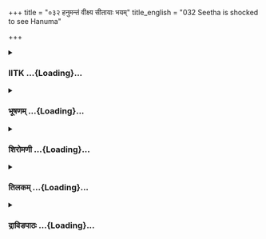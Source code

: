 +++
title = "०३२ हनुमन्तं वीक्ष्य सीतायाः भयम्"
title_english = "032 Seetha is shocked to see Hanuma"

+++
<div caption="श्रीराम-हरिसीताराममूर्ति-घनपाठिभ्यां वचनम्" class="audioEmbed" src="https://archive.org/download/Ramayana-recitation-Sriram-harisItArAmamUrti-Ghanapaati-v2/Kanda_5/Kanda_5_SK-032-Seetha_is_shocked_to_see_Hanuma.mp3"></div>

<div class="js_include collapsed" newlevelforh1="3" title="IITK" unfilled url="/purANam/rAmAyaNam/audIchya-pAThaH/iitk/5_sundarakANDam/05-sItA-bhAShaNam/032_hanumantaM_vIxya_sItAyAH_bhayam.md">
<details><summary><h3>IITK ...{Loading}...</h3></summary>

Sita's conjucture



#### श्लोकः
##### मूलम्
ततश्शाखान्तरे लीनं दृष्ट्वा चलितमानसा।  
वेष्टितार्जुनवस्त्रं तं विद्युत्सङ्घातपिङ्गलम्॥5.32.1॥

##### शब्दार्थः
ततः then, शाखान्तरे in between the branches, लीनम् hidden, वेष्टितार्जुनवस्त्रम्  clad in white, विद्युत्सङ्घातपिङ्गलम् of tawny complexion like a cluster of lightnings, तम् him, दृष्ट्वा  seeing, चलितमानसा got perplexed.

##### आङ्ग्लानुवादः
Sita got perplexed on seeing him (Hanuman), who was tawny in complexion and looked like a cluster of lightnings, clad in white  and hidden in between the branches.



#### श्लोकः
##### मूलम्
सा ददर्श कपिं तत्र प्रश्रितं प्रियवादिनम्।  
फुल्लाशोकोत्कराभासं तप्तचामीकरेक्षणम्॥5.32.2॥

##### शब्दार्थः
सा she, तत्र there, फुल्लाशोकोत्कराभासम् bright like fullyblossomed Ashoka flower, तप्तचामीकरेक्षणम् whose eyes are bright like molten gold, प्रश्रितम् was readily approaching, प्रियवादिनम् one who spoke softly and pleasingly, कपिम् monkey, ददर्श saw.

##### आङ्ग्लानुवादः
There (on the tree) she noticed a monkey like a cluster of fully blossomed Ashoka flower, shining bright, whose eyes were glowing like pure molten gold, speaking softly and pleasingly.



#### श्लोकः
##### मूलम्
मैथिली चिन्तयामास विस्मयं परमं गता।  
अहो भीममिदं रूपं वानरस्य दुरासदम्॥5.32.3॥  
दुर्निरीक्षमिति ज्ञात्वा पुनरेव मुमोह सा।

##### शब्दार्थः
मैथिली Mythili, परमम् supreme, विस्मयम् astonishment, गता felt, चिन्तयामास began thinking,  
अहो Oh, वानरस्य vanara's, दुरासदम् inaccessible, इदम् this, रूपम् appearance, भीमम् frightening, दुर्निरीक्षम् impossible to look at, इति thus, ज्ञात्वा thinking, सा she, पुनरेव once again, मुमोह fainted.

##### आङ्ग्लानुवादः
Astonisted Mythili began thinking. 'Oh this vanara's appearance is frightening. He is terrible to look at. He is inaccessible'. Thinking over this again and again, she fainted.



#### श्लोकः
##### मूलम्
विललाप भृशं सीता करुणं भयमोहिता॥5.32.4॥  
रामरामेति दुःखार्ता लक्ष्मणेति च भामिनी।  
रुरोद बहुधा सीता मन्दं मन्दस्वरा सती॥5.32.5॥

##### शब्दार्थः
भामिनी a noble lady, सीता Sita, भयमोहिता overcome with fear, दुःखार्ता sorrowful, रामरामेति saying Rama, Rama, लक्ष्मणेति च and Lakshmana also, भृशम् repeatedly, करुणम् pitiably, विललाप cried, सीता Sita, मन्दस्वरा सती in low voice, बहुधा many ways, रुरोद cried.

##### आङ्ग्लानुवादः
Overcome with sorrow and fear, noble Sita sobbed pitiably muttering repeatedly. 'O Rama, O Rama, O Lakshmana'.



#### श्लोकः
##### मूलम्
सा तं दृष्ट्वा हरिश्रेष्ठं विनीतवदुपस्थितम्।  
मैथिली चिन्तयामास स्वप्नोऽयमिति भामिनी॥5.32.6॥

##### शब्दार्थः
भामिनी noble lady, सा मैथिली that Maithili, विनीतवत् humbly, उपस्थितम् stood near, तम् him, हरिश्रेष्ठम् best of vanaras, दृष्ट्वा after seeing, अयम् this, स्वप्नः dream, इति thus, चिन्तयामास began thinking.

##### आङ्ग्लानुवादः
Noble Sita, seeing the best of vanaras who stood near humbly, began reflecting 'Is this a dream'?



#### श्लोकः
##### मूलम्
सा वीक्षमाणा पृथुभुग्नवक्त्रं शाखामृगेन्द्रस्य यथोक्तकारम्।  
ददर्श पिङ्गाधिपते रमात्यं वातात्मजं बुद्धिमतां वरिष्ठम्॥5.32.7॥

##### शब्दार्थः
सा she, वीक्षमाणा was looking here and there, पृथुभुग्नवक्त्रम् with a large curved face, शाखामृगेन्द्रस्य of the lord of monkeys, यथोक्तकारम् obedient servant, पिङ्गाधिपते of the king of monkeys, अमात्यम् minister, बुद्धिमताम् among the intelligent, वरिष्ठम् foremost, वातात्मजम् son of the windgod, ददर्श saw.

##### आङ्ग्लानुवादः
Looking here and there, she saw a monkey with a large, curved face, an obedient servant and a minister of the monkeylord, the foremost among the intelligentia and the son of the Windgod.



#### श्लोकः
##### मूलम्
सा तं समीक्ष्यैव भृशं विसंज्ञा गतासुकल्पेन बभूव सीता।  
चिरेण संज्ञां प्रतिलभ्य भूयो विचिन्तयामास विशालनेत्रा॥5.32.8॥

##### शब्दार्थः
सा सीता that Sita, तम् him, समीक्ष्यैव after looking at, भृशम् greatly, विसंज्ञा lost senses, गतासुकल्पेव as if she was almost dead, बभूव remained, विशालनेत्रा largeeyed, चिरेण after a long time, संज्ञाम् senses, प्रतिलभ्य after getting back, भूयः again, विचिन्तयामास started thinking

##### आङ्ग्लानुवादः
The largeeyed Sita lost her senses looking at him. She got back her senses after a long time and started thinking againः



#### श्लोकः
##### मूलम्
स्वप्ने मयाऽयं विकृतोऽद्य दृष्टश्शाखामृगश्शास्त्रगणैर्निषिद्धः।  
स्वस्त्यस्तु रामाय स लक्ष्मणाय तथा पितुर्मे जनकस्य राज्ञः॥5.32.9॥

##### शब्दार्थः
अद्य today, मया by me, विकृतः an ugly form, शास्त्रगणैः by sastras, निषिद्धः prohibited, शाखामृगः monkey, स्वप्ने in a dream, दृष्टः is seen, सलक्ष्मणाय for Lakshmana, रामाय for Rama, तथा so also, मे पितुः my father, जनकस्य राज्ञः of the king Janaka, स्वस्ति auspicious, अस्तु be

##### आङ्ग्लानुवादः
'Today I saw an ugly monkey in my dream. Its sight in a dream is inauspicious according to sastras. Let it be auspicious for Lakshmana and Rama for the sake of my father Janaka.



#### श्लोकः
##### मूलम्
स्वप्नोऽपि नायं नहि मेऽस्ति निद्रा शोकेन दुःखेन च पीडितायाः।  
सुखं हि मे नास्ति यतोऽस्मि हीना तेनेन्दुपूर्णप्रतिमाननेन॥5.32.10॥

##### शब्दार्थः
अयम् this, स्वप्नोऽपि even in a dream, न not, शोकेन with grief, दुःखेन च and with sorrow, पीडितायाः  a tormented woman, मे  to me, निद्रा sleep, नास्ति हि not there, मे to me, सुखम् pleasure, नास्ति हि not there, यतः therefore, इन्दुपूर्णप्रतिमाननेन whose face is like a fullmoon, तेन with him, हीना devoid, अस्मि I am

##### आङ्ग्लानुवादः
"But no, it was not a dream for tormented by grief and sorrow I cannot have a dream. When separated from the moonfaced Rama I have no sleep or pleasure, how can I have dream?



#### श्लोकः
##### मूलम्
रामेति रामेति सदैव बुद्ध्या विचिन्त्य वाचा ब्रुवती तमेव।  
तस्यानुरूपां च कथां तदर्थमेवं प्रपश्यामि तथा शृणोमि॥5.32.11॥

##### शब्दार्थः
रामेति रामेति only Rama Rama, सदा ऐव always, बुद्ध्या with my brain, विचिन्त्य after thinking, तमेव him alone, ब्रुवती thinking of, तस्य his, अनुरूपाम् favourable, तदर्थम् for his sake, कथाम् talk, एवम् in this way, प्रपश्यामि I am seeing, तथा so  also, शृणोमि I am hearing.

##### आङ्ग्लानुवादः
"I am always meditating upon Rama and thinking of him alone. I am talking about things related to him. Because of that I see him and hear him.



#### श्लोकः
##### मूलम्
अहं हि तस्याद्य मनोभवेन सम्पीडिता तद्गतसर्वभावा।  
विचिन्तयन्ती सततं तमेव तथैव पश्यामि तथा शृणोमि॥5.32.12॥

##### शब्दार्थः
अद्य now, अहम् I, तस्य his, मनोभवेन by love for him, सम्पीडिता tormented, तद्गतसर्वभावा all my thoughts immersed in him, सततम् always, तमेव about him only, विचिन्तयन्ती while I am thinking of, तथैव in a similar manner, पश्यामि I am seeing, तथैव only in such a way, शृणोमि I am listening.

##### आङ्ग्लानुवादः
"I am tormented by intense love for Rama, with all my thoughts immersed in him. Since I am constantly thinking of him I see him and hear words about him. (She thinks it is all hallucination.)



#### श्लोकः
##### मूलम्
मनोरथस्स्यादिति चिन्तयामि तथापि बुद्ध्या च वितर्कयामि।  
किं कारणं तस्य हि नास्ति रूपं सुव्यक्तरूपश्च वदत्ययं माम्॥5.32.13॥

##### शब्दार्थः
मनोरथः desire, स्यात् may be, इति thus, चिन्तयामि I think, बुद्ध्या च thinking, तथा like that, वितर्कयामि I am deliberating, तस्य its, रूपम् form, नास्ति हि is not seen, अयम् this, सुव्यक्तरूपः seen in a manifested form, माम् by me, वदति speaks, कारणम् cause, किम् what?

##### आङ्ग्लानुवादः
"I feel it is only the desire in my mind. Desire has no form. But the one who is addressing me has a form. I cannot understand this.



#### श्लोकः
##### मूलम्
नमोऽस्तु वाचस्पतये सवज्रिणे स्वयंभुवे चैव हुताशनाय च।  
अनेन चोक्तं यदिदं ममाग्रतो वनौकसा तच्छ तथास्तु नान्यथा॥5.32.14॥

##### शब्दार्थः
सवज्रिणे along with Indra, वाचस्पतये for Brihaspati, स्वयंभुवे चैव even for the creator Brahma, हुताशनाय for god of fire, च also, नमः salutations, अस्तु may be, अनेन by him, वनौकसा by the resident of the forest, मम अग्रतः in front of me, यत् whatever, इदम् this, उक्तम् spoken, तत् that, तथा true, अस्तु may be, अन्यथा other than that, न not be.

##### आङ्ग्लानुवादः
"My salutations to Indra, Brihaspati, Brahma the creator and also to the firegod. Let all those words spoken by the vanara here in front of me be true and not other than that."  

#### समाप्तिः
 श्रीमद्रामायणे वाल्मीकीय आदिकाव्ये सुन्दरकाण्डे द्वात्रिंशस्सर्गः॥  
Thus ends the thirtysecond sarga of Sundarakanda of the holy Ramayana, the first epic composed by sage Valmiki.

</details>
</div>
<div class="js_include collapsed" newlevelforh1="3" title="भूषणम्" unfilled url="/purANam/rAmAyaNam/audIchya-pAThaH/TIkA/bhUShaNa_iitk/5_sundarakANDam/05-sItA-bhAShaNam/032_hanumantaM_vIxya_sItAyAH_bhayam.md">
<details><summary><h3>भूषणम् ...{Loading}...</h3></summary>



ततः शाखान्तरे लीनं दृष्ट्वा चलितमानसा ।  

वेष्टितार्जुनवस्त्रं तं विद्युत्सङ्घातपिङ्गलम्  ॥  ५।३२।१ ॥   

सा ददर्श कपिं तत्र प्रश्रितं प्रियवादिनम् ।  

फुल्लाशोकोत्कराभासं तप्तचामीकरेक्षणम्  ॥  ५।३२।२ ॥  \[साथ दृष्ट्वा
हरिश्रेष्ठं विनीतवदवस्थितम् ।\]  

मैथिली चिन्तयामास विस्मयं परमं गता ।  

अहो भीममिदं रूपं वानरस्य दुरासदम् ।  

दुर्निरीक्ष्यमिति ज्ञात्वा पुनरेव मुमोह सा  ॥  ५।३२।३ ॥   

विललाप भृशं सीता करुणं भयमोहिता ।  

रामरामेति दुःखार्ता लक्ष्मणेति च भामिनी  ॥  ५।३२।४ ॥   

ततः शाखान्तरे लीनमित्यादि श्लोकद्वयमेकान्वयम् । दृष्ट्वा पूर्वं
सामान्यतो दृष्ट्वा भयाच्चलितमानसा सती विशेषतो ददर्श ।
वेष्टितार्जुनवस्त्रं वेष्टितधवलवस्त्रम् । तं पूर्वोक्तम्  ॥  ५।३२।१४ ॥   

  

रुरोद बहुधा सीता मन्दं मन्दस्वरा सती  ॥  ५।३२।५ ॥   

सा तं दृष्ट्वा हरिश्रेष्ठं विनीतबदुपस्थितम् ।  

मैथिली चिन्तयामास स्वप्नो ऽयमिति भामिनी  ॥  ५।३२।६ ॥   

रुरोदेत्यर्द्धम् । मन्दं राक्षस्यः श्रुत्वा किमिदमिति विचारयिष्यन्तीति
भयेनेति भावः  ॥  ५।३२।५६ ॥   

  

सा वीक्षमाणा पृथुभुग्नवक्त्रं शाखामृगेन्द्रस्य यथोक्तकारम् ।  

ददर्श पिङ्गधिपतेरमात्यं वातात्मजं बुद्धिमतां वरिष्ठम्  ॥  ५।३२।७ ॥   

सेति । वीक्षमाणा विचारयन्ती । ददर्श पुनरनुकूलो ऽयं स्यादिति
ददर्शेत्यर्थः । भुग्नवक्त्रं वक्रमुखम् । यथोक्तकारम् आज्ञाकरम्  ॥ 
५।३२।७ ॥   

  

सा तं समीक्ष्यैव भृशं विसंज्ञा गतासुकल्पेव बभूव सीता ।  

चिरेण संज्ञा प्रतिलभ्य भूयो विचिन्तयामास विशालनेत्रा  ॥  ५।३२।८ ॥   

सा तमिति । विसंज्ञा मूर्च्छिता । गतासुकल्पा मृतप्राया । इवशब्दो
वाक्यालङ्कारे । चिरेण संज्ञां प्रतिलभ्य कालेनैव प्रबोधकेन
प्रबुद्धवतीत्यर्थः । विकृतवानरवेषदर्शनेन मूर्च्छिता पुनः कालेन
प्रबुद्धेत्यर्थः  ॥  ५।३२।८ ॥   

  

स्वप्ने मया ऽयं विकृतो ऽद्य दृष्टः शाखामृगः शास्त्रगणैर्निषिद्धः ।  

स्वस्त्यस्तु रामाय सलक्ष्मणाय तथा पितुर्मे जनकस्य राज्ञः  ॥  ५।३२।९ ॥   

स्वप्ने इति । स्वप्ने वानरदर्शनं बन्धुविनाशकरमिति भावः  ॥  ५।३२।९ ॥   

  

स्वप्नो ऽपि नायं नहि मे ऽस्ति निद्रा शोकेन दुःखेन च पीडितायाः ।  

सुखं हि मे नास्ति यतो ऽस्मि हीना तेनेन्दुपूर्णप्रतिमाननेन  ॥  ५।३२।१० ॥   

एवं दर्शनस्य स्वप्नत्वं संभाव्य पुनर्याथार्थ्यमाह स्वप्नो ऽपीति ।
स्वप्नाभावे हेतुमाह नहि मे ऽस्ति निद्रेति । निद्राभावे हेतुः
शोकेनेत्यादिः । एवं प्रतिबन्धकेन निद्राभावमुक्त्वा सुखरूपहेत्वभावाच्च न
निद्रेत्याह सुखं हीति । इन्दुपूर्णप्रतिमाननेन पुर्णेन्दुप्रतिमाननेन  ॥ 
५।३२।१० ॥   

  

रामेति रामेति सदैव बुद्ध्या विचिन्त्य वाचा ब्रुवती तमेव ।  

तस्यानुरूपां च कथां तमर्तमेव प्रपश्यामि तथा श्रृणोमि  ॥  ५।३२।११ ॥   

रामेति । सदैव बुद्ध्या विचिन्त्य तमेव राममेव वाचा ब्रुवती । तस्यानुरूपां
विचिन्तितस्याभिवदनस्यानुरूपां कथां तथा श्रृणोमि । तमर्थं कथार्थमेवं
प्रपश्यामि । एवम् उक्तप्रकारेण जानामीत्यन्वयः । तदर्थामिति पाठे अयमर्थः
। तस्यानुरूपां रामकीर्तनस्यानुरूपाम् । तदर्थां स रामो ऽर्थो ऽभिधेयो
यस्याः ताम्  ॥  ५।३२।११ ॥   

  

अहं हि तस्याद्य मनोभवेन संपीडिता तद्गतसर्वभावा ।  

विचिन्तयन्ती सततं तमेव तथैव पश्यामि तथा शृणोमि  ॥  ५।३२।१२ ॥   

उक्तमर्थं विवृणोति अहं हीति  ॥  ५।३२।१२ ॥   

  

मनोरथः स्यादिति चिन्तयामि तथापि बुद्ध्या च वितर्कयामि ।  

किं कारणं तस्य हि नास्ति रूपं सुव्यक्तरूपश्च वदत्ययं माम्  ॥  ५।३२।१३ ॥   

प्रथमम् इदं रामनामकथयितृदर्शनं मनोरथः अभिलाषमात्रमिति चिन्तयामि । तथापि
तथा चिन्तायां सत्यामपि बुद्ध्या वितर्कयामि । मनोरथो न भवतीति विचारयामि ।
किं कारणमिति चेत् तस्य मनोरथस्य रूपं नास्ति । अयं वानरस्तु
सुव्यक्तरूपश्च मां वदति च । तस्मान्मनोरथो न भवेदेवेत्यर्थः  ॥ 
५।३२।१३ ॥   

  

नमो ऽस्तु वाचस्पतये सवज्रिणे स्वयम्भुवे चैव हुताशनाय च ।  

अनेन चोक्तं यदिदं ममाग्रतो वनौकसा तच्च तथा ऽस्तु नान्यथा  ॥  ५।३२।१४ ॥   

इत्यार्षे श्रीरामायणे वाल्मीकीये आदिकाव्ये श्रीमत्सुन्दरकाण्डे
द्वात्रिंशः सर्गः  ॥  ५।३२ ॥   

अनेनोक्तं सत्यमस्त्विति देवताः प्रार्थयते नम इति । हुताशनाय च अग्नये च
 ॥  ५।३२।१४ ॥   

इति श्रीगोविन्दराजविरचिते श्रीरामायणभूषणे श्रृङ्गारतिलकाख्याने
सुन्दरकाण्डव्याख्याने द्वात्रिंशः सर्गः  ॥  ५।३२ ॥   



</details>
</div>
<div class="js_include collapsed" newlevelforh1="3" title="शिरोमणी" unfilled url="/purANam/rAmAyaNam/audIchya-pAThaH/TIkA/shiromaNI_iitk/5_sundarakANDam/05-sItA-bhAShaNam/032_hanumantaM_vIxya_sItAyAH_bhayam.md">
<details><summary><h3>शिरोमणी ...{Loading}...</h3></summary>



हनुमद्वचनश्रवणानन्तरकालिकं सीतावृत्तान्तमाह तत इत्यादिभिः । ततः
हनुमद्वचनश्रवणसमये वेष्टितं धृतमर्जुनवस्त्रम्
अर्जुनवर्णसदृशवर्णविशिष्टपटो येन तं विद्युत्संघातवत् पिङ्गलं शाखान्तरे
शाखामध्ये लीनं हनूमन्तं दृष्ट्वा चलितमानसा ऽभवदिति सीतेति च शेषः  ॥ 
५।३२।१  ॥   

  

सेति । फुल्लाशोकोत्करवदाभासो यस्य तं तप्तचामीकरेक्षणं
तप्तसुवर्णवर्णवन्नेत्रविशिष्टं हनुमन्तं ददर्श निरन्तरमवलुलोके  ॥  ५।३२।२
 ॥   

  

सेति । विनीतवत् आविनीतोक्त्या अवस्थितं हरिश्रेष्ठं दृष्ट्वा परमं विस्मयं
गता मैथिली चिन्तयामास  ॥  ५।३२।३  ॥   

  

चिन्ताकारमाह अहो इति । वानरस्य इदं सत्वं शरीरं भीमं रक्षसां भयंकरम् अत
एव दुरासदं ग्रहीतुमशक्यम् अत एव दुर्निरीक्ष्यमिदमिति मत्वापि पुनर्मुमोह
रामातिस्मृत्या वैचित्यं प्राप । एवो ऽप्यर्थे  ॥  ५।३२।४  ॥   

  

विललापेति । भयमोहिता भयं मोहितं यया सापि सीता दुःखार्ता सती भृशं विललाप
 ॥  ५।३२।५  ॥   

  

रुरोदेति । मन्दत्वरा सती मन्दं मन्दं रुरोद अर्धं पृथक् ।
मन्दस्वरेत्यनेनेमं वानरं राक्षस्यो न जानन्त्वित्यभिप्रायः सूचितः । सेति
। विनीतवदुपागतं हरिवरं दृष्ट्वा स्वप्नो ऽयमिति चिन्तयामास तर्कयामास ।
अर्धद्वयमेकान्वयि  ॥  ५।३२।६  ॥   

  

सेति । पृथु अधिकं भग्नं वज्रेण कृतव्रणं वक्रं यस्य तं मृगेन्द्रस्य
सुग्रीवस्य यथोक्तकारम् अज्ञापितमात्रकारकं पिङ्गप्रवरं वानरश्रेष्ठं
महार्हं वातात्मजं वीक्षमाणा सा सीता ददर्श केनोक्तमिति विचारयामास  ॥ 
५।३२।७  ॥   

  

सेति । सा सीता तं हनूमन्तं समीक्ष्य रावणत्वेन वितर्क्य गतासुकल्पा
गतप्राणसदृशी भृशमत्यन्तं विपन्ना चेष्टारहिता बभूव चिरेण किंचिद्विलम्बतः
संज्ञां प्रतिलभ्य विचिन्तयामास  ॥  ५।३२।८  ॥   

  

विचिन्ताकारमाह-- स्वप्न इत्यादिभिः । विकृतः चित्तविकारेणोत्पन्नः
शास्त्रगणैर्वचनसमूहैर्निषिद्धः शाखामृगः शाखामृगदर्शनादिमयः अयं स्वप्नो
मया दृष्टः । एतेन स्वप्नश्चेदयमनिष्टकारको भविष्यतीति सूचितम् ।
दुःस्वप्नजनितारिष्टनिवारणायाह रामादये स्वस्त्यस्तु  ॥  ५।३२।९  ॥   

  

स्वप्नकारणाभावादयं न स्वप्न इति निश्चित्याह स्वप्न इति ।
इन्दुपूर्णप्रतिमाननेन तेन रामेण यतो ऽहं विहीना अतो मे सुखं नास्ति अत एव
शोकेन दुःखेन च पीडितायाः मे निद्रा नास्ति अत एव अयं वानरदर्शनादिः
स्वप्नो न कारणाभावात्कार्यस्यासंभव इति तात्पर्यम्  ॥  ५।३२।१०  ॥   

  

ननु एवं दुःखप्राप्तौ कथं तव जीवनमित्यत आह-- रामेतीति । तं राममेव
बुद्ध्या विचिन्त्य संस्मृत्य सदैव रामेति रामेति ब्रुवती अहं तस्य रामस्य
अनुरूपं योग्यं वस्तु प्रपश्यामि विचारयामि मनसा रामाय समर्पयामीत्यर्थः ।
तदर्थां रामबोधिकां कथां वचनं शृणोमि । एतेनेदमेव मम जीवनमिति सूचितम् ।
कथां शृणोमीत्यस्य नाप्रसिद्धिः त्रिजटया कदाचिदागतविभीषणानुचरीभिश्च
रामकथायाः कथ्यमानत्वात्  ॥  ५।३२।११ ॥   

  

ननु तर्हि किमर्थं शोचसीत्यत आह-- अहमिति । तं राममेव विचिन्तयन्ती अहं
मनोभवेन मनोनिष्ठभावनया तस्य रामस्य यद्यपि पश्यामि शृणोमि च तथापि
तद्गतसर्वभावा तस्मिन् रामे गतः सन्निविष्टः सर्वः प्रत्यक्षादिना संपादितो
भावो भावना यस्याः सा ऽहमद्य पीडितास्मि । एतेन प्रत्यक्षतो रामलाभमन्तरा
दुःखनिवृत्तिर्न भविष्यतीति सूचितम्  ॥  ५।३२।१२  ॥   

  

ननु स्वाप्निकत्वाभावे ऽपि मनोरथो ऽयं भवेदित्यतो निराकुर्वती आह मनोरथ इति
। अयं मनोरथः स्यात् इति चिन्तयामि तर्कयामि तथापि बुव्द्या
निश्चयात्मकान्तःकरणवृत्त्या वितर्कयामि विचारेण निश्चिनोमि । तदाकारमाह
तस्य मनोरथस्य रूपं चकारेण वचनाद्यपि नास्ति अयं वानरस्तु सुव्यक्तरूपः सन्
मां वदति अतः किं किमपि कारणं मनोरथत्वे हेतुर्नास्ति  ॥  ५।३२।१३  ॥   

  

नम इति । अनेन वनौकसा ममाग्रतो ऽग्रं यदुक्तं तत्तथास्तु अन्यथा न भवेत् ।
एतदर्थमेव वाचस्पत्यादिभ्यो नमो ऽस्तु  ॥  ५।३२।१४  ॥   

  

इति श्रीमद्वाल्मीकीयरामायणव्याख्याने रामायणशिरोमणौ सुन्दरकाण्डे
द्वात्रिंशः सर्गः  ॥  ५।३२  ॥   

  



</details>
</div>
<div class="js_include collapsed" newlevelforh1="3" title="तिलकम्" unfilled url="/purANam/rAmAyaNam/audIchya-pAThaH/TIkA/tilaka_iitk/5_sundarakANDam/05-sItA-bhAShaNam/032_hanumantaM_vIxya_sItAyAH_bhayam.md">
<details><summary><h3>तिलकम् ...{Loading}...</h3></summary>



लीनं दृष्ट्वा ऽस्फुरन्तं दृष्ट्वा चलितमानसा ऽदृष्टरूपो ऽयमपि मायामृगो
वेति चलितचित्ता । पुनः सम्यङ्निरीक्ष्योच्यमानविशेषणं कपिं ददर्श ।
वेष्टितं परिहितमर्जुनवर्णं वस्त्रं येन तम्  ॥  ५।३२।१३  ॥   

  

वानरस्य निर्धारणे षष्ठी जातावेकवचनम् वानराणां मध्ये इदं सत्वं जीवः, भीमं
प्राकृतप्राणिभयावहम्, अत एव तैर्दुरासदं दुर्निरीक्ष्यं चेति मत्वा पुनरपि
मायैवेयमिति भयान्मुमोह  ॥  ५।३२।४  ॥   

  

अथ भयमोहिता सती भृशं करुणं दीनं विललाप । विलापप्रकारः-- रामेत्यादि  ॥ 
५।३२।५  ॥   

  

मन्दमन्दस्वरा । अस्य दैवगत्या वास्तवत्वे राक्षस्यो मा
जानन्त्वित्यतिमन्दस्वररोदनम् । विनीतवद्विनीततयोपस्थितम् । स्वप्नः
जाग्रत्कल्पः स्वप्न इत्यर्थः  ॥  ५।३२।६  ॥   

  

स्वप्नत्वचिन्तापूर्वकमेव पुनर्दर्शनमुपन्यस्यति सेति । किमिदं वाक्यं
राक्षस्यः श्रुतवत्य इति परितो वीक्षमाणा सा पृथुभग्नं
वज्रप्रहाराद्वक्त्रं यस्य तम् । शाखामृगेन्द्रस्य यथोक्तकारमाज्ञाकरम् ।
यद्वा यथोक्तवेष्टितार्जुनवस्त्राद्याकारम् छान्दसो ह्रस्वः पिङ्गप्रवरं
कपिश्रेष्ठमिति निश्चयेन ददर्श  ॥  ५।३२।७  ॥   

  

सा तं कपिरूपं रावणमित्येव समीक्ष्य भृशं विसञ्ज्ञा
चित्तक्षोभाद्गतासुकल्पेव  ॥  ५।३२।८  ॥   

  

एवं चिन्तयामासेत्यत्रैवंशब्दार्थः-- स्वप्न इत्यादि । दृश्यमानो ऽयं
स्वप्नो मया विकृत एव दृष्टः । कुतस्तत्राह शाखामृग इत्यादि । एवं
दुःस्वप्नं मत्वा स्वस्ति प्रार्थयते । जनकस्य तद्वंश्यस्य  ॥  ५।३२।९  ॥   

  

अथ स्वप्नहेत्वभावान्नायं स्वप्न इत्याह स्वप्नो हीति । स्वप्नस्य
निद्रामूलत्वान्निद्रायाश्च सुखमूलत्वाद्रामवियोगेन च मे सुखाभावादिति भावः
 ॥  ५।३२।१०  ॥   

  

सदा रामेति विचिन्त्य वाचा तमेव ब्रुवन्त्यहं तस्य चिन्तनादेरनुरूपं यथा
तथा शृणोमि । श्रूयमाणां च कथं तथा तेन प्रकारेण तदर्थामेव
चिन्ताद्यनुरूपार्थामेव पश्यामि  ॥  ५।३२।११  ॥   

  

उक्तमेवार्थं विवृणोति-- अहं हीति  ॥  ५।३२।१२  ॥   

  

अथ मनोरथमात्रमेतदिति संभाव्य तदपि नेति निश्चिनोति मनोरथ इति ।
मनोराज्यमित्यर्थः । स नेत्याह तथापीति । तथैवेत्यर्थः । यथा मनोरथोन्नीतो
ऽर्थस्तं तथैव बुद्ध्यापि निश्चयात्मकान्तःकरणवृत्त्यापि विषयीकृतं
तर्कयामि । मनोराज्यं सङ्कल्पविकल्पपरं चञ्चलवृत्तिरूपम्, बुद्धिस्तु
निश्चयात्मिका स्थिरा चेति विरुद्धमित्यर्थः । ननु तर्हि
मनोराज्यत्वमेवास्त्वितरदेवारोपितं तत्राह किं कारणमिति । मनोराज्यत्वाभाव
इति शेषः । उत्तरं तस्य हि मनोराज्यभूतार्थस्य नास्ति रूपमनुभवार्हं रूपं
नास्तीति हि प्रसिद्धम् । प्रकृते तु दृश्यं रूपमस्तीत्याह सुव्यक्तेति ।
यो मां वदति सुव्यक्तरूपो दृश्यते सुव्यक्तरूपं च वदति यत इत्यर्थः ।
मनोराज्यार्थो दृष्टनष्टो बाह्येन्द्रियजस्थिरानुभवानर्हः । अतो वास्तव
एवायमिति भावः  ॥  ५।३२।१३  ॥   

  

एवं हनुमद्वचसो वास्तवत्वं निर्णीया नाप्तप्रणीतत्वेन मिथ्यार्थकत्वस्यापि
संभवात्तद्व्यावृत्तये देवान्प्रणमति नमो ऽस्त्विति । वाचस्पतित्वेन वाचः
सत्यत्वसंपादनयोग्यता । वज्रिणो ऽपि बृहस्पतितः
सत्यवाग्रूपशब्दपारायणग्रन्थरूपमन्त्रलाभात्तदुपासकत्वेन वाचः
सत्यत्वसंपादनयोग्यता । स्वयंभूवे सत्यादिरूपब्रह्मणे ।
वागधिष्ठातृदेवतात्वाच्चाग्नये नतिः  ॥  ५।३२।१४  ॥   

  

इति श्रीरामाभिरामे श्रीरामीये रामायणतिलके वाल्मीकीय आदिकाव्ये
सुन्दरकाण्डे द्वात्रिंशः सर्गः  ॥  ५।३२  ॥   

  



</details>
</div>
<div class="js_include collapsed" newlevelforh1="3" title="द्राविडपाठः" unfilled url="/purANam/rAmAyaNam/drAviDapAThaH/5_sundarakANDam/05-sItA-bhAShaNam/032_hanumantaM_vIxya_sItAyAH_bhayam.md">
<details><summary><h3>द्राविडपाठः ...{Loading}...</h3></summary>



  
ततः शाखान्तरे लीनं दृष्ट्वा चलितमानसा।  
वेष्टितार्जुनवस्त्रं तं विद्युत्सङ्घातपिङ्गलम् ॥ 5.32.1 ॥   
सा ददर्श कपिं तत्र प्रश्रितं प्रियवादिनम्।  
फुल्लाशोकोत्कराभासं तप्तचामीकरेक्षणम् ॥ 5.32.2 ॥   
अहो भीममिदं रूपं वानरस्य दुरासदम्।  
दुर्निरीक्ष्यमिति ज्ञात्वा पुनरेव मुमोह सा ॥ 5.32.3 ॥   
विललाप भृशं सीता करुणं भयमोहिता।  
रामरामेति दुःखार्ता लक्ष्मणेति च भामिनी ॥ 5.32.4 ॥   
रुरोद बहुधा सीता मन्दं मन्दस्वरा सती ॥ 5.32.5 ॥   
सा तं दृष्ट्वा हरिश्रेष्ठं विनीतबदुपस्थितम्।  
मैथिली चिन्तयामास स्वप्नोऽयमिति भामिनी ॥ 5.32.6 ॥   
सा वीक्षमाणा पृथुभुग्नवक्त्रं शाखामृगेन्द्रस्य यथोक्तकारम्।  
ददर्श पिङ्गधिपतेरमात्यं वातात्मजं बुद्धिमतां वरिष्ठम् ॥ 5.32.7 ॥   
सा तं समीक्ष्यैव भृशं विसञ्ज्ञा गतासुकल्पेव बभूव सीता।  
चिरेण सञ्ज्ञा प्रतिलभ्य भूयो विचिन्तयामास विशालनेत्रा ॥ 5.32.8 ॥   
स्वप्ने मयाऽयं विकृतोऽद्य दृष्टः शाखामृगः शास्त्रगणैर्निषिद्धः।  
स्वस्त्यस्तु रामाय सलक्ष्मणाय तथा पितुर्मे जनकस्य राज्ञः ॥ 5.32.9 ॥   
स्वप्नोऽपि नायं नहि मेऽस्ति निद्रा शोकेन दुःखेन च पीडितायाः।  
सुखं हि मे नास्ति यतोऽस्मि हीना तेनेन्दुपूर्णप्रतिमाननेन ॥ 5.32.10 ॥   
रामेति रामेति सदैव बुद्ध्या विचिन्त्य वाचा ब्रुवती तमेव।  
तस्यानुरूपां च कथां तमर्तमेव प्रपश्यामि तथा श्रृणोमि ॥ 5.32.11 ॥   
अहं हि तस्याद्य मनोभवेन सम्पीडिता तद्गतसर्वभावा।  
विचिन्तयन्ती सततं तमेव तथैव पश्यामि तथा शृणोमि ॥ 5.32.12 ॥   
मनोरथः स्यादिति चिन्तयामि तथापि बुद्ध्या च वितर्कयामि।  
किं कारणं तस्य हि नास्ति रूपं सुव्यक्तरूपश्च वदत्ययं माम् ॥ 5.32.13 ॥   
नमोऽस्तु वाचस्पतये सवज्रिणे स्वयम्भुवे चैव हुताशनाय च।  
अनेन चोक्तं यदिदं ममाग्रतो वनौकसा तच्च तथाऽस्तु नान्यथा ॥ 5.32.14 ॥   

</details>
</div>
